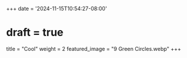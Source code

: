 +++
date = '2024-11-15T10:54:27-08:00'
# draft = true
title = "Cool"
weight = 2
featured_image = "9 Green Circles.webp"
+++

